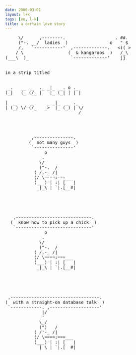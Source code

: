 ```yaml
---
date: 2006-03-01
layout: l+k
tags: [en, l-k]
title: a certain love story
---
```


<pre class='l-k'>
     \/      ,--------.                   . ##. 
     ("-. __/  ladies  )                o   " $ 
     /,   `-----------'  ,-------------.   <(( >
    / \                 (  & kangaroos  )   /_\ 
(___\  )_                `-------------'    jj  


in a strip titled


 _.    _  _  ._ _|_  _. o ._  
(_|   (_ (/_ |   |_ (_| | | | 

|  _      _     _ _|_  _  ._  
| (_) \/ (/_   _>  |_ (_) | \/
                            / 




          ,---------------.          
         (  not many guys  )         
          `---------------'          
               o                     
              .                      
             \/                      
             ("-.  /                 
           ( /,-_ /|                 
           (/ \====:===___           
           (___) | :| [   |          
            _|_\ | `|.[__#|          





   ,-----------------------------.   
  (  know how to pick up a chick  )  
   `-----------------------------'   
               o                     
              .                      
             \/                      
             ("-.  /                 
           ( /,-_ /|                 
           (/ \====:===___           
           (___) | :| [   |          
            _|_\ | `|.[__#|          





 ,----------------------------------. 
(  with a straight-on database talk  )
 `------------. ,-------------------' 
              |/                      
              '                       
             \_/                      
             (")   /                  
           ( /'-_ /|                  
           (/ \====:===___            
           (___) | :| [   |           
            _|_\ | `|.[__#|           
</pre>
